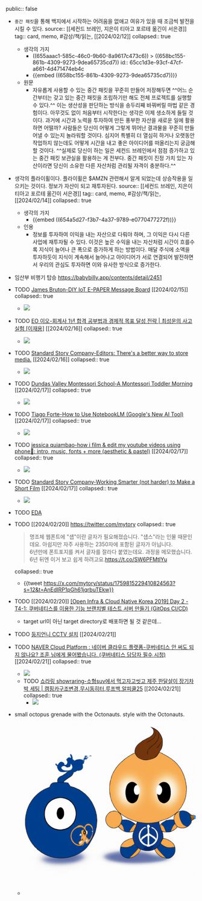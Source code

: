 public:: false

- `중간 패킷`을 통해 백지에서 시작하는 어려움을 없애고 여유가 있을 때 조금씩 발전을 시킬 수 있다.
  source:: [[세컨드 브레인, 지은이 티아고 포르테 옮긴이 서은경]]
  tag:: card, memo, #감상/책/읽는, [[2024/02/12]]
  collapsed:: true
	- 생각의 가지
		- ((655aaac1-585c-46c0-9b60-8a9617c473c6)) > ((658bc155-861b-4309-9273-9dea65735cd7))
		  id:: 65cc1d3e-93cf-47cf-a661-4d471474eb4c
		- {{embed ((658bc155-861b-4309-9273-9dea65735cd7))}}
	- 원문
		- 자유롭게 사용할 수 있는 중간 패킷을 꾸준히 만들어 저장해두면 ^^어느 순간부터는 갖고 있는 중간 패킷을 조립하기만 해도 전체 프로젝트를 실행할 수 있다.^^ 이는 생산성을 판단하는 방식을 송두리째 바꿔버릴 마법 같은 경험이다. 아무것도 없이 처음부터 시작한다는 생각은 이제 생소하게 들릴 것이다. 과거에 시간과 노력을 투자하여 만든 풍부한 자산을 새로운 일에 활용하면 어떨까? 사람들은 당신이 어떻게 그렇게 뛰어난 결과물을 꾸준히 만들어낼 수 있는지 놀라워할 것이다. 심지어 특별히 더 열심히 하거나 오랫동안 작업하지 않는데도 어떻게 시간을 내고 좋은 아이디어를 떠올리는지 궁금해할 것이다. ^^실제로 당신이 하는 일은 세컨드 브레인에서 점점 증가하고 있는 중간 패킷 보관실을 활용하는 게 전부다. 중간 패킷이 진정 가치 있는 자산이라면 당신이 소유한 다른 자산처럼 관리될 자격이 충분하다.^^
- 생각의 플라이휠이다. 플라이휠은 $AMZN 관련해서 알게 되었는데 상승작용을 일으키는 것이다. 정보가 자산이 되고 재투자된다.
  source:: [[세컨드 브레인, 지은이 티아고 포르테 옮긴이 서은경]]
  tag:: card, memo, #감상/책/읽는, [[2024/02/14]]
  collapsed:: true
	- 생각의 가지
		- {{embed ((654a5d27-f3b7-4a37-9789-e0770477272f))}}
	- 인용
		- 정보를 투자하여 이익을 내는 자산으로 다뤄야 하며, 그 이익은 다시 다른 사업에 재투자될 수 있다. 이것은 높은 수익을 내는 자산처럼 시간이 흐를수록 지식이 늘어나 큰 폭으로 증가하게 하는 방법이다. 매달 주식에 소액을 투자하듯이 지식이 계속해서 늘어나고 아이디어가 서로 연결되어 발전하면서 우리의 관심도 투자하면 이와 유사한 방식으로 증가한다.
- 임산부 비행기 탑승 https://babybilly.app/contents/detail/2451
- TODO [James Bruton-DIY IoT  E-PAPER  Message Board](https://youtube.com/watch?v=cGsRJhoF5yY&si=j9AZh9NTl9Kcq0sr) [[2024/02/15]]
  collapsed:: true
	- ![](https://i.ytimg.com/vi/cGsRJhoF5yY/hqdefault.jpg)
- TODO [EO 이오-회계사 1년 합격 공부법과 경제적 목표 달성 전략 | 최성운의 사고실험 [이재용]](https://youtube.com/watch?v=Q5Z-ovinDd0&si=Wd0SvYFuL7aI_vsn) [[2024/02/16]] 
  collapsed:: true
	- ![](https://i.ytimg.com/vi/Q5Z-ovinDd0/hqdefault.jpg)
- TODO [Standard Story Company-Editors: There's a better way to store media.](https://youtube.com/watch?v=cx1oyyKvnBE&si=dy4IxQKYLWqrZGTa) [[2024/02/16]]
  collapsed:: true
	- ![](https://i.ytimg.com/vi/cx1oyyKvnBE/hqdefault.jpg)
- TODO [Dundas Valley Montessori School-A Montessori Toddler Morning](https://youtube.com/watch?v=xI1ShY-zKus&si=pXjiVSH3p_ZyXqLi) [[2024/02/17]] 
  collapsed:: true
	- ![](https://i.ytimg.com/vi/xI1ShY-zKus/hqdefault.jpg)
- TODO [Tiago Forte-How to Use NotebookLM (Google's New AI Tool)](https://youtube.com/watch?v=iWPjBwXy_Io&si=VgxTlLMyxYIFrxhL) [[2024/02/17]] 
  collapsed:: true
	- ![](https://i.ytimg.com/vi/iWPjBwXy_Io/hqdefault.jpg)
- TODO [jessica quiambao-how i film & edit my youtube videos using phone📱: intro, music, fonts + more (aesthetic & pastel)](https://youtube.com/watch?v=13mpKPOah54&si=btRjwNl9GLOn6KIP) [[2024/02/17]] 
  collapsed:: true
	- ![](https://i.ytimg.com/vi/13mpKPOah54/hqdefault.jpg)
- TODO [Standard Story Company-Working Smarter (not harder) to Make a Short Film](https://youtube.com/watch?v=XCMJP2iiWII&si=y3EUrjgxzUnnl1bl) [[2024/02/17]] 
  collapsed:: true
	- ![](https://i.ytimg.com/vi/XCMJP2iiWII/hqdefault.jpg)
- TODO [EDA](https://aws.amazon.com/ko/what-is/eda/)
- TODO [[2024/02/20]] https://twitter.com/mytory
  collapsed:: true
  > 명조체 웹폰트에 "섑"이란 글자가 필요해졌습니다. "섑스"라는 인물 때문인데요. 아쉽지만 자주 사용하는 2350자에 포함된 글자가 아닙니다.  
  6년만에 폰트포지를 켜서 글자를 잘라다 붙였는데요. 과정을 메모했습니다. 6년 뒤엔 이거 보고 쉽게 하려고요.<https://t.co/SW6PFMtIYu>
  
  collapsed:: true
	- {{tweet https://x.com/mytory/status/1759815229410824563?s=12&t=AnEdIRP1pGh61jqrbuTEkw}}
- TODO [[2024/02/20]] [ [Open Infra & Cloud Native Korea 2019] Day 2 - T4-1: 쿠버네티스를 이용한 기능 브랜치별 테스트 서버 만들기 (GitOps CI/CD)](https://www.youtube.com/watch?v=lmoOMkEecS4)
	- target url이 아닌 target directory로 배포하면 될 것 같은데...
- TODO [둥지언니 CCTV 설치](https://youtube.com/watch?v=Cs9XmTKEY7I&si=9HQ_mSwaZi8GPZLl) [[2024/02/21]]
- TODO [NAVER Cloud Platform : 네이버 클라우드 플랫폼-쿠버네티스 안 써도 되지 않나요? 조훈 님에게 물어봤습니다. (쿠버네티스 담당자 필수 시청)](https://youtube.com/watch?v=m-EmnMFRgeQ&si=iT6iBPZAPr0oVA6B) [[2024/02/21]]
  collapsed:: true
	- ![](https://i.ytimg.com/vi/m-EmnMFRgeQ/hqdefault.jpg)
	- TODO [쇼라링 showraring-소형suv에서 먹고자고씻고 제주 한달살이 장기차박 세팅 | 캠핑카구조변경,무시동히터,루프백,알피쿨25](https://youtube.com/watch?v=tVacpdkCzNQ&si=ju2_aTeLAP8nOnc4) [[2024/02/21]] 
	  collapsed:: true
		- ![](https://i.ytimg.com/vi/tVacpdkCzNQ/hqdefault.jpg)
- small octopus grenade with the Octonauts. style with the Octonauts.
	- ![](assets/storages/logseq-plugin-gpt3-openai/dalle-1708491498416.png)